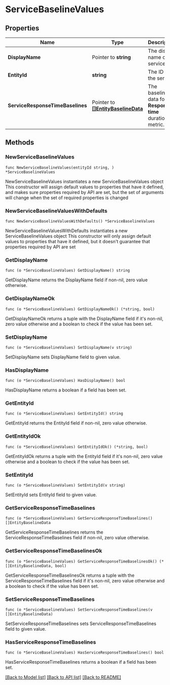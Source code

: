 # ServiceBaselineValues

## Properties

Name | Type | Description | Notes
------------ | ------------- | ------------- | -------------
**DisplayName** | Pointer to **string** | The display name of the service. | [optional] 
**EntityId** | **string** | The ID of the service. | 
**ServiceResponseTimeBaselines** | Pointer to [**[]EntityBaselineData**](EntityBaselineData.md) | The baseline data for the **Response time** duration metric. | [optional] 

## Methods

### NewServiceBaselineValues

`func NewServiceBaselineValues(entityId string, ) *ServiceBaselineValues`

NewServiceBaselineValues instantiates a new ServiceBaselineValues object
This constructor will assign default values to properties that have it defined,
and makes sure properties required by API are set, but the set of arguments
will change when the set of required properties is changed

### NewServiceBaselineValuesWithDefaults

`func NewServiceBaselineValuesWithDefaults() *ServiceBaselineValues`

NewServiceBaselineValuesWithDefaults instantiates a new ServiceBaselineValues object
This constructor will only assign default values to properties that have it defined,
but it doesn't guarantee that properties required by API are set

### GetDisplayName

`func (o *ServiceBaselineValues) GetDisplayName() string`

GetDisplayName returns the DisplayName field if non-nil, zero value otherwise.

### GetDisplayNameOk

`func (o *ServiceBaselineValues) GetDisplayNameOk() (*string, bool)`

GetDisplayNameOk returns a tuple with the DisplayName field if it's non-nil, zero value otherwise
and a boolean to check if the value has been set.

### SetDisplayName

`func (o *ServiceBaselineValues) SetDisplayName(v string)`

SetDisplayName sets DisplayName field to given value.

### HasDisplayName

`func (o *ServiceBaselineValues) HasDisplayName() bool`

HasDisplayName returns a boolean if a field has been set.

### GetEntityId

`func (o *ServiceBaselineValues) GetEntityId() string`

GetEntityId returns the EntityId field if non-nil, zero value otherwise.

### GetEntityIdOk

`func (o *ServiceBaselineValues) GetEntityIdOk() (*string, bool)`

GetEntityIdOk returns a tuple with the EntityId field if it's non-nil, zero value otherwise
and a boolean to check if the value has been set.

### SetEntityId

`func (o *ServiceBaselineValues) SetEntityId(v string)`

SetEntityId sets EntityId field to given value.


### GetServiceResponseTimeBaselines

`func (o *ServiceBaselineValues) GetServiceResponseTimeBaselines() []EntityBaselineData`

GetServiceResponseTimeBaselines returns the ServiceResponseTimeBaselines field if non-nil, zero value otherwise.

### GetServiceResponseTimeBaselinesOk

`func (o *ServiceBaselineValues) GetServiceResponseTimeBaselinesOk() (*[]EntityBaselineData, bool)`

GetServiceResponseTimeBaselinesOk returns a tuple with the ServiceResponseTimeBaselines field if it's non-nil, zero value otherwise
and a boolean to check if the value has been set.

### SetServiceResponseTimeBaselines

`func (o *ServiceBaselineValues) SetServiceResponseTimeBaselines(v []EntityBaselineData)`

SetServiceResponseTimeBaselines sets ServiceResponseTimeBaselines field to given value.

### HasServiceResponseTimeBaselines

`func (o *ServiceBaselineValues) HasServiceResponseTimeBaselines() bool`

HasServiceResponseTimeBaselines returns a boolean if a field has been set.


[[Back to Model list]](../README.md#documentation-for-models) [[Back to API list]](../README.md#documentation-for-api-endpoints) [[Back to README]](../README.md)


